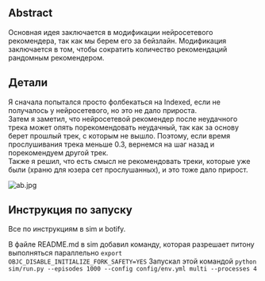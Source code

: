 ## Abstract

Основная идея заключается в модификации нейросетевого рекомендера, так как мы берем его за бейзлайн.
Модификация заключается в том, чтобы сократить количество рекомендаций рандомным рекомендером.

## Детали

Я сначала попытался просто фолбекаться на Indexed, если не получалось у нейросетевого, но это не дало прироста. <br>
Затем я заметил, что нейросетевой рекомендер после неудачного трека может опять порекомендовать неудачный, так как за 
основу берет прошлый трек, с которым не вышло. Поэтому, если время прослушивания трека меньше 0.3, вернемся на шаг назад
и порекомендуем другой трек. <br> 
Также я решил, что есть смысл не рекомендовать треки, которые уже были (храню для юзера сет прослушанных), и это тоже дало прирост. <br>


![ab.jpg](ab_res%2Fab.jpg)

## Инструкция по запуску

Все по инструкциям в sim и botify.

В файле README.md в sim добавил команду, которая разрешает питону выполняться параллельно 
`export OBJC_DISABLE_INITIALIZE_FORK_SAFETY=YES`
Запускал этой командой
`python sim/run.py --episodes 1000 --config config/env.yml multi --processes 4`